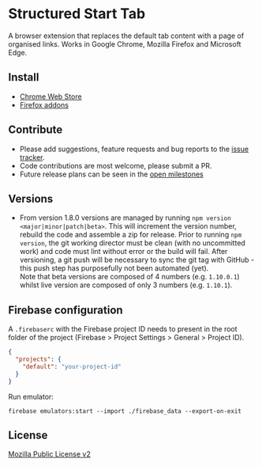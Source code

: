 # Structured Start Tab

A browser extension that replaces the default tab content with a page of organised links.  Works in Google Chrome, Mozilla Firefox and Microsoft Edge.

## Install

* [Chrome Web Store](https://chrome.google.com/webstore/detail/structured-start-tab/pldheaomfiegamcicehmijhaijcocidb)
* [Firefox addons](https://addons.mozilla.org/en-GB/firefox/addon/structured-start-tab/)

## Contribute

* Please add suggestions, feature requests and bug reports to the [issue tracker](https://github.com/ear1grey/structured-start-tab/issues).
* Code contributions are most welcome, please submit a PR.
* Future release plans can be seen in the [open milestones](https://github.com/ear1grey/structured-start-tab/milestones?state=open)

## Versions

* From version 1.8.0 versions are managed by running `npm version <major|minor|patch|beta>`.  This will increment the version number, rebuild the code and assemble a zip for release.  Prior to running `npm version`, the git working director must be clean (with no uncommitted work) and code must lint without error or the build will fail. After versioning, a git push will be necessary to sync the git tag with GitHub - this push step has purposefully not been automated (yet).  
Note that beta versions are composed of 4 numbers (e.g. `1.10.0.1`) whilst live version are composed of only 3 numbers (e.g. `1.10.1`).

## Firebase configuration

A `.firebaserc` with the Firebase project ID needs to present in the root folder of the project (Firebase > Project Settings > General > Project ID).

```json
{
  "projects": {
    "default": "your-project-id"
  }
}
```

Run emulator:

```sh'
firebase emulators:start --import ./firebase_data --export-on-exit
```

## License

[Mozilla Public License v2](https://www.mozilla.org/en-US/MPL/2.0/)
